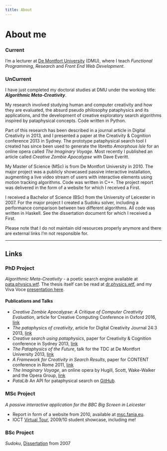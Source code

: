 ```yaml
---
title: About
---
```


# About me

### Current

I’m a lecturer at [De Montfort University](http://dmu.ac.uk) (DMU), where I teach *Functional Programming*, *Research* and *Front End Web Development*.


### UnCurrent

I have just completed my doctoral studies at DMU under the working title:
***Algorithmic Meta-Creativity***.

My research involved studying human and computer creativity and how they are evaluated, the absurd pseudo philosophy pataphysics and its applications, and the development of creative exploratory search algorithms inspired by pataphysical concepts. Code written in Python. 

Part of this research has been described in a journal article in Digital Creativity in 2013, and I presented a paper at the Creativity & Cognition conference 2013 in Sydney. The prototype pataphysical search tool I created has since been used to generate the libretto *Amorphous Isle* for an online opera called *The Imaginary Voyage*. Most recently I published an article called *Creative Zombie Apocalypse* with Dave Everitt.

My Master of Science (MSc) is from De Montfort University in 2010. The major project was a publicly showcased passive interactive installation, augmenting a live video stream of users with interactive elements using motion tracking algorithms. Code was written in C++. The project report was delivered in the form of a website for which I received a First.

I received a Bachelor of Science (BSc) from the University of Leicester in 2007. For the major project I created a Sudoku solver, including a performance comparison between two different algorithms. All code was written in Haskell. See the dissertation document for which I received a First.

Please note that I do not maintain old resources properly anymore and there are external links I’m not responsible for.

---


## Links

### PhD Project

*Algorithmic Meta-Creativity* - a poetic search engine available at [pata.physics.wtf](http://pata.physics.wtf/). 
The thesis itself can be read at [dr.physics.wtf](http://dr.physics.wtf/), and my Viva Voce [presentation here](http://dr.physics.wtf/viva).

#### Publications and Talks
- *Creative Zombie Apocalypse: A Critique of Computer Creativity Evaluation*, article for Creative Computing Conference in Oxford 2016, [link](http://ieeexplore.ieee.org/abstract/document/7473036/)
- *The pataphysics of creativity*, article for Digital Creativity Journal 24:3 2013, [link](http://www.tandfonline.com/doi/full/10.1080/14626268.2013.813377#.U6li4_ldV8E)
- *Creative search using pataphysics*, paper for Creativity & Cognition conference in Sydney 2013, [link](http://dl.acm.org/citation.cfm?id=2466648)
- *The Pataphysics of the Future*, talk for the TDC at De Montfort University 2013, [link](https://www.youtube.com/watch?v=UxYUZMyPE0o)
- *A Framework for Creativity in Search Results*, paper for CONTENT conference in Rome 2011, [link](http://www.thinkmind.org/index.php?view=article&articleid=content_2011_3_30_60068)
- *The Imaginary Voyage*, an online opera by Hugill, Scott, Wake-Walker and the Opera Group, [link](http://andrewhugill.com/theimaginaryvoyage/#)
- *PataLib* An API for pataphysical search on [GitHub](https://github.com/patamechanix/patalib).



### MSc Project

*A passive interactive application for the BBC Big Screen in Leicester*

- Report in form of a website from 2010, available at [msc.fania.eu](http://msc.fania.eu/).
- IOCT [Virtual Tour](http://www.ioct.dmu.ac.uk/masters/vt/), 2009/10 student showcase, including me!


### BSc Project
*Sudoku*, [Dissertation](../images/FaniaBSc.pdf) from 2007



